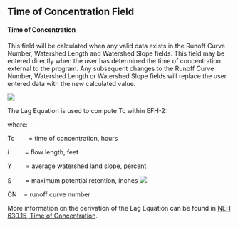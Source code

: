 ## Time of Concentration Field

#### **Time of Concentration**

This field will be calculated when any valid data exists in the Runoff Curve Number, Watershed Length and Watershed Slope fields. This field may be entered directly when the user has determined the time of concentration external to the program. Any subsequent changes to the Runoff Curve Number, Watershed Length or Watershed Slope fields will replace the user entered data with the new calculated value.

![](time-of-concentration-1.png)  
  
The Lag Equation is used to compute Tc within EFH-2:

where:

Tc        = time of concentration, hours

_l_         = flow length, feet

Y        = average watershed land slope, percent

S        = maximum potential retention, inches
![](time-of-concentration-2.png)

CN    = runoff curve number

More information on the derivation of the Lag Equation can be found in [NEH 630.15, Time of Concentration](https://directives.sc.egov.usda.gov/OpenNonWebContent.aspx?content=27002.wba).